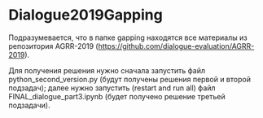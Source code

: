 # Dialogue2019Gapping
Подразумевается, что в папке gapping находятся все материалы из репозитория AGRR-2019 (https://github.com/dialogue-evaluation/AGRR-2019).

Для получения решения нужно сначала запустить файл python_second_version.py (будут получены решения первой и второй подзадач); далее нужно запустить (restart and run all) файл FINAL_dialogue_part3.ipynb (будет получено решение третьей подзадачи).
